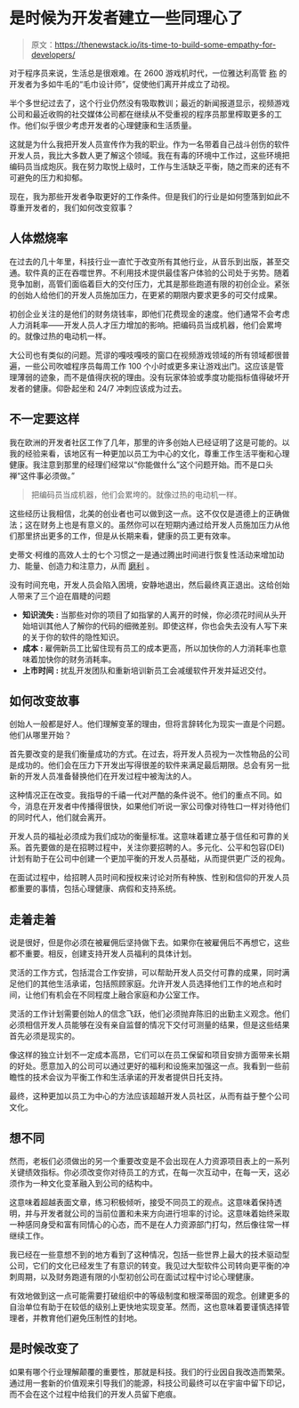 # 是时候为开发者建立一些同理心了

> 原文：<https://thenewstack.io/its-time-to-build-some-empathy-for-developers/>

对于程序员来说，生活总是很艰难。在 2600 游戏机时代，一位雅达利高管 [称](https://books.google.com/books?id=sy8EAAAAMBAJ&pg=PA158#v=onepage&q&f=false) 的开发者为多如牛毛的“毛巾设计师”，促使他们离开并成立了动视。

半个多世纪过去了，这个行业仍然没有吸取教训；最近的新闻报道显示，视频游戏公司和最近收购的社交媒体公司都在继续从不受重视的程序员那里榨取更多的工作。他们似乎很少考虑开发者的心理健康和生活质量。

这就是为什么我把开发人员宣传作为我的职业。作为一名带着自己战斗创伤的软件开发人员，我比大多数人更了解这个领域。我在有毒的环境中工作过，这些环境把编码员当成炮灰。我在努力取悦上级时，工作与生活缺乏平衡，随之而来的还有不可避免的压力和抑郁。

现在，我为那些开发者争取更好的工作条件。但是我们的行业是如何堕落到如此不尊重开发者的，我们如何改变叙事？

## **人体燃烧率**

在过去的几十年里，科技行业一直忙于改变所有其他行业，从音乐到出版，甚至交通。软件真的正在吞噬世界。不利用技术提供最佳客户体验的公司处于劣势。随着竞争加剧，高管们面临着巨大的交付压力，尤其是那些跑道有限的初创企业。紧张的创始人给他们的开发人员施加压力，在更紧的期限内要求更多的可交付成果。

初创企业关注的是他们的财务烧钱率，即他们花费现金的速度。他们通常不会考虑人力消耗率——开发人员人才压力增加的影响。把编码员当成机器，他们会累垮的。就像过热的电动机一样。

大公司也有类似的问题。荒谬的嘎吱嘎吱的窗口在视频游戏领域的所有领域都很普遍，一些公司吹嘘程序员每周工作 100 个小时或更多来让游戏出门。这应该是管理薄弱的迹象，而不是值得庆祝的理由。没有玩家体验或季度功能指标值得破坏开发者的健康。仰卧起坐和 24/7 冲刺应该成为过去。

## **不一定要这样**

我在欧洲的开发者社区工作了几年，那里的许多创始人已经证明了这是可能的。以我的经验来看，该地区有一种更加以员工为中心的文化，尊重工作生活平衡和心理健康。我注意到那里的经理们经常以“你能做什么”这个问题开始。而不是口头禅“这件事必须做。”

> 把编码员当成机器，他们会累垮的。就像过热的电动机一样。

这些经历让我相信，北美的创业者也可以做到这一点。这不仅仅是道德上的正确做法；这在财务上也是有意义的。虽然你可以在短期内通过给开发人员施加压力从他们那里挤出更多的工作，但是从长期来看，健康的员工更有效率。

史蒂文·柯维的高效人士的七个习惯之一是通过腾出时间进行恢复性活动来增加动力、能量、创造力和注意力，从而 [磨利](https://www.franklincovey.com/habit-7/) 。

没有时间充电，开发人员会陷入困境，安静地退出，然后最终真正退出。这给创始人带来了三个迫在眉睫的问题

*   **知识流失** **:** 当那些对你的项目了如指掌的人离开的时候，你必须花时间从头开始培训其他人了解你的代码的细微差别。即使这样，你也会失去没有人写下来的关于你的软件的隐性知识。
*   **成本** **:** 雇佣新员工比留住现有员工的成本更高，所以加快你的人力消耗率也意味着加快你的财务消耗率。
*   **上市时间** **:** 扰乱开发团队和重新培训新员工会减缓软件开发并延迟交付。

## **如何改变故事**

创始人一般都是好人。他们理解变革的理由，但将言辞转化为现实一直是个问题。他们从哪里开始？

首先要改变的是我们衡量成功的方式。在过去，将开发人员视为一次性物品的公司是成功的。他们会在压力下开发出写得很差的软件来满足最后期限。总会有另一批新的开发人员准备替换他们在开发过程中被淘汰的人。

这种情况正在改变。我指导的千禧一代对严酷的条件说不。他们的重点不同。如今，消息在开发者中传播得很快，如果他们听说一家公司像对待牲口一样对待他们的同时代人，他们就会离开。

开发人员的福祉必须成为我们成功的衡量标准。这意味着建立基于信任和可靠的关系。首先要做的是在招聘过程中，关注你要招聘的人。多元化、公平和包容(DEI)计划有助于在公司中创建一个更加平衡的开发人员基础，从而提供更广泛的视角。

在面试过程中，给招聘人员时间和授权来讨论对所有种族、性别和信仰的开发人员都重要的事情，包括心理健康、病假和支持系统。

## **走着走着**

说是很好，但是你必须在被雇佣后坚持做下去。如果你在被雇佣后不再想它，这些都不重要。相反，创建支持开发人员福利的具体计划。

灵活的工作方式，包括混合工作安排，可以帮助开发人员交付可靠的成果，同时满足他们的其他生活承诺，包括照顾家庭。允许开发人员选择他们工作的地点和时间，让他们有机会在不同程度上融合家庭和办公室工作。

灵活的工作计划需要创始人的信念飞跃，他们必须抛弃陈旧的出勤主义观念。他们必须相信开发人员能够在没有亲自监督的情况下交付可测量的结果，但是这些结果首先必须是现实的。

像这样的独立计划不一定成本高昂，它们可以在员工保留和项目安排方面带来长期的好处。愿意加入的公司可以通过更好的福利和设施来加强这一点。我看到一些前瞻性的技术会议为平衡工作和生活承诺的开发者提供日托支持。

最终，这种更加以员工为中心的方法应该超越开发人员社区，从而有益于整个公司文化。

## **想不同**

然而，老板们必须做出的另一个重要改变是不会出现在人力资源项目表上的一系列关键绩效指标。你必须改变你对待员工的方式，在每一次互动中，在每一天，这必须作为一种文化变革融入到公司的结构中。

这意味着超越表面文章，练习积极倾听，接受不同员工的观点。这意味着保持透明，并与开发者就公司的当前位置和未来方向进行坦率的讨论。这意味着始终采取一种感同身受和富有同情心的心态，而不是在人力资源部门打勾，然后像往常一样继续工作。

我已经在一些意想不到的地方看到了这种情况，包括一些世界上最大的技术驱动型公司，它们的文化已经发生了有意识的转变。我见过大型软件公司转向更平衡的冲刺周期，以及财务跑道有限的小型初创公司在面试过程中讨论心理健康。

有效地做到这一点可能需要打破组织中的等级制度和根深蒂固的观念。创建更多的自治单位有助于在较低的级别上更快地实现变革。然而，这也意味着要谨慎选择管理者，并教育他们避免压制性的封地。

## **是时候改变了**

如果有哪个行业理解颠覆的重要性，那就是科技。我们的行业因自我改造而繁荣。通过用一套新的价值观来引导我们的能源，科技公司最终可以在宇宙中留下印记，而不会在这个过程中给我们的开发人员留下疤痕。

<svg xmlns:xlink="http://www.w3.org/1999/xlink" viewBox="0 0 68 31" version="1.1"><title>Group</title> <desc>Created with Sketch.</desc></svg>